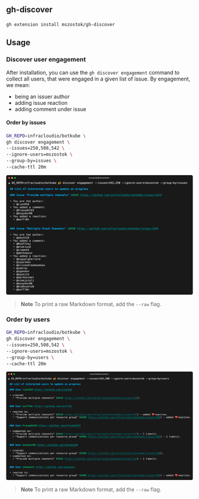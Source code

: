 ## gh-discover

`gh extension install mszostok/gh-discover`

## Usage

### Discover user engagement

After installation, you can use the `gh discover engagement` command to collect all users, that were engaged in a given list of issue. By engagement, we mean:
- being an issuer author
- adding issue reaction
- adding comment under issue

#### Order by issues

```bash
GH_REPO=infracloudio/botkube \
gh discover engagement \
--issues=250,508,542 \
--ignore-users=mszostok \
--group-by=issues \
--cache-ttl 20m
```

![](docs/assets/engagement-by-issue.png)

> **Note**
> To print a raw Markdown format, add the `--raw` flag.

### Order by users

```bash
GH_REPO=infracloudio/botkube \
gh discover engagement \
--issues=250,508,542 \
--ignore-users=mszostok \
--group-by=users \
--cache-ttl 20m
```

![](docs/assets/engagement-by-user.png)

> **Note**
> To print a raw Markdown format, add the `--raw` flag.
